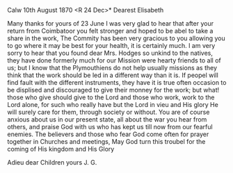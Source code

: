  Calw 10th August 1870
 <R 24 Dec>*
Dearest Elisabeth

Many thanks for yours of 23 June I was very glad to hear that after your return from Coimbatoor you felt stronger and hoped to be abel to take a share in the work, The Commity has been very gracious to you allowing you to go where it may be best for your health, it is certainly much. 
I am very sorry to hear that you found dear Mrs. Hodges so unkind to the natives, they have done formerly much for our Mission were hearty friends to all of us; but I know that the Plymouthiens do not help usually missions as they think that the work should be led in a different way than it is. If peopel will find fault with the different instruments, they have it is true often occasion to be displised and discouraged to give their monney for the work; but what! those who give should give to the Lord and those who work, work to the Lord alone, for such who really have but the Lord in vieu and His glory He will surely care for them, through society or without. 
You are of course anxious about us in our present state, all about the war you hear from others, and praise God with us who has kept us till now from our fearful enemies. The believers and those who fear God come often for prayer together in Churches and meetings, May God turn this troubel for the coming of His kingdom and His Glory

Adieu dear Children
 yours J. G.

